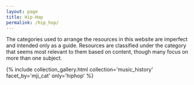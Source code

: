 ```yaml
---
layout: page
title: Hip-Hop
permalink: /hip_hop/
---
```


The categories used to arrange the resources in this website are imperfect and intended only as a guide. Resources are classified under the category that seems most relevant to them based on content, though many focus on more than one subject. 

{% include collection_gallery.html  collection='music_history' facet_by='mji_cat' only='hiphop' %}
